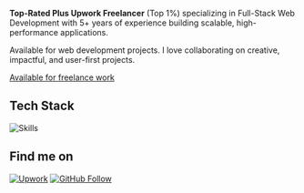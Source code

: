 **Top-Rated Plus Upwork Freelancer** (Top 1%) specializing in Full-Stack Web Development with 5+ years of experience building scalable, high-performance applications.

Available for web development projects. I love collaborating on creative, impactful, and user-first projects.

[Available for freelance work](https://www.upwork.com/freelancers/probiruk)

## Tech Stack

![Skills](https://skillicons.dev/icons?i=react,nextjs,typescript,js,nodejs,python,php,fastapi,express,django,graphql,prisma,postgres,mysql,mongodb,redis,supabase,firebase,aws,vercel,azure,gcp,docker,kubernetes,github,tailwind,materialui,redux)

## Find me on

[![Upwork](https://img.shields.io/badge/Upwork-6FDA44?style=flat&logo=Upwork&logoColor=white)](https://www.upwork.com/freelancers/probiruk)
[![GitHub Follow](https://img.shields.io/github/followers/probiruk?color=181717&labelColor=181717&style=flat&logo=github&label=Follow)](https://github.com/probiruk)
